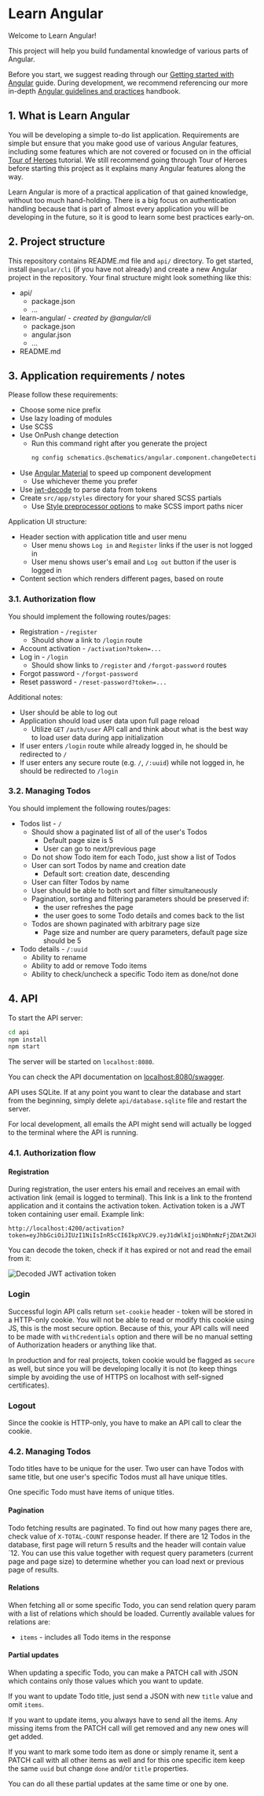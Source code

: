 # Learn Angular

Welcome to Learn Angular!

This project will help you build fundamental knowledge of various parts of Angular.

Before you start, we suggest reading through our [Getting started with Angular](https://infinum.com/handbook/books/frontend/angular/getting-started-with-angular) guide. During development, we recommend referencing our more in-depth [Angular guidelines and practices](https://infinum.com/handbook/books/frontend/angular/angular-guidelines-and-best-practices) handbook.

## 1. What is Learn Angular

You will be developing a simple to-do list application. Requirements are simple but ensure that you make good use of various Angular features, including some features which are not covered or focused on in the official [Tour of Heroes](https://angular.io/tutorial) tutorial. We still recommend going through Tour of Heroes before starting this project as it explains many Angular features along the way.

Learn Angular is more of a practical application of that gained knowledge, without too much hand-holding. There is a big focus on authentication handling because that is part of almost every application you will be developing in the future, so it is good to learn some best practices early-on.

## 2. Project structure

This repository contains README.md file and `api/` directory. To get started, install `@angular/cli` (if you have not already) and create a new Angular project in the repository. Your final structure might look something like this:

- api/
  - package.json
  - ...
- learn-angular/ - _created by @angular/cli_
  - package.json
  - angular.json
  - ...
- README.md

## 3. Application requirements / notes

Please follow these requirements:

- Choose some nice prefix
- Use lazy loading of modules
- Use SCSS
- Use OnPush change detection
  - Run this command right after you generate the project
    ```bash
    ng config schematics.@schematics/angular.component.changeDetection OnPush
    ```
- Use [Angular Material](https://material.angular.io/guide/getting-started) to speed up component development
  - Use whichever theme you prefer
- Use [jwt-decode](https://github.com/auth0/jwt-decode) to parse data from tokens
- Create `src/app/styles` directory for your shared SCSS partials
  - Use [Style preprocessor options](https://angular.io/guide/workspace-config#style-preprocessor-options) to make SCSS import paths nicer

Application UI structure:

- Header section with application title and user menu
  - User menu shows `Log in` and `Register` links if the user is not logged in
  - User menu shows user's email and `Log out` button if the user is logged in
- Content section which renders different pages, based on route

### 3.1. Authorization flow

You should implement the following routes/pages:

- Registration - `/register`
  - Should show a link to `/login` route
- Account activation - `/activation?token=...`
- Log in - `/login`
  - Should show links to `/register` and `/forgot-password` routes
- Forgot password - `/forgot-password`
- Reset password - `/reset-password?token=...`

Additional notes:
- User should be able to log out
- Application should load user data upon full page reload
  - Utilize `GET` `/auth/user` API call and think about what is the best way to load user data during app initialization
- If user enters `/login` route while already logged in, he should be redirected to `/`
- If user enters any secure route (e.g. `/`, `/:uuid`) while not logged in, he should be redirected to `/login`

### 3.2. Managing Todos

You should implement the following routes/pages:

- Todos list - `/`
  - Should show a paginated list of all of the user's Todos
    - Default page size is 5
    - User can go to next/previous page
  - Do not show Todo item for each Todo, just show a list of Todos
  - User can sort Todos by name and creation date
    - Default sort: creation date, descending
  - User can filter Todos by name
  - User should be able to both sort and filter simultaneously
  - Pagination, sorting and filtering parameters should be preserved if:
    - the user refreshes the page
    - the user goes to some Todo details and comes back to the list
  - Todos are shown paginated with arbitrary page size
    - Page size and number are query parameters, default page size should be 5
- Todo details - `/:uuid`
  - Ability to rename
  - Ability to add or remove Todo items
  - Ability to check/uncheck a specific Todo item as done/not done

## 4. API

To start the API server:

```bash
cd api
npm install
npm start
```

The server will be started on `localhost:8080`.

You can check the API documentation on [localhost:8080/swagger](http://localhost:8080/swagger).

API uses SQLite. If at any point you want to clear the database and start from the beginning, simply delete `api/database.sqlite` file and restart the server.

For local development, all emails the API might send will actually be logged to the terminal where the API is running.

### 4.1. Authorization flow

#### Registration

During registration, the user enters his email and receives an email with activation link (email is logged to terminal). This link is a link to the frontend application and it contains the activation token. Activation token is a JWT token containing user email. Example link:

```
http://localhost:4200/activation?token=eyJhbGciOiJIUzI1NiIsInR5cCI6IkpXVCJ9.eyJ1dWlkIjoiNDhmNzFjZDAtZWJkNC00NDA2LWI5ZDQtMzdmNmVlMmUwMDVkIiwiZW1haWwiOiJqb2huLnNtaXRoQGV4YW1wbGUuY29tIiwiaWF0IjoxNTk0NjQ2NzQwLCJleHAiOjE1OTQ5MDU5NDB9.X0QXlQU3rK8dMCIYFGCHPLWbex_LWh8FfpIJmdOya4Q
```

You can decode the token, check if it has expired or not and read the email from it:

![Decoded JWT activation token](./.assets/activation-token.png)

### Login

Successful login API calls return `set-cookie` header - token will be stored in a HTTP-only cookie. You will not be able to read or modify this cookie using JS, this is the most secure option. Because of this, your API calls will need to be made with `withCredentials` option and there will be no manual setting of Authorization headers or anything like that.

In production and for real projects, token cookie would be flagged as `secure` as well, but since you will be developing locally it is not (to keep things simple by avoiding the use of HTTPS on localhost with self-signed certificates).

### Logout

Since the cookie is HTTP-only, you have to make an API call to clear the cookie.

### 4.2. Managing Todos

Todo titles have to be unique for the user. Two user can have Todos with same title, but one user's specific Todos must all have unique titles.

One specific Todo must have items of unique titles.

#### Pagination

Todo fetching results are paginated. To find out how many pages there are, check value of `X-TOTAL-COUNT` response header. If there are 12 Todos in the database, first page will return 5 results and the header will contain value `12. You can use this value together with request query parameters (current page and page size) to determine whether you can load next or previous page of results.

#### Relations

When fetching all or some specific Todo, you can send relation query param with a list of relations which should be loaded. Currently available values for relations are:

- `items` - includes all Todo items in the response

#### Partial updates

When updating a specific Todo, you can make a PATCH call with JSON which contains only those values which you want to update.

If you want to update Todo title, just send a JSON with new `title` value and omit `items`.

If you want to update items, you always have to send all the items. Any missing items from the PATCH call will get removed and any new ones will get added.

If you want to mark some todo item as done or simply rename it, sent a PATCH call with all other items as well and for this one specific item keep the same `uuid` but change `done` and/or `title` properties.

You can do all these partial updates at the same time or one by one.
